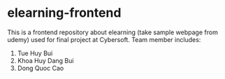 # elearning-frontend
This is a frontend repository about elearning (take sample webpage from udemy) used for final project at Cybersoft.
Team member includes: 
  1. Tue Huy Bui
  2. Khoa Huy Dang Bui
  3. Dong Quoc Cao

